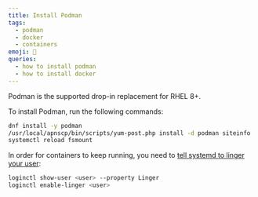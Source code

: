 ```yaml
---
title: Install Podman
tags:
  - podman
  - docker
  - containers
emoji: 🦭
queries:
  - how to install podman
  - how to install docker
---
```


Podman is the supported drop-in replacement for RHEL 8+.

To install Podman, run the following commands:

```bash
dnf install -y podman
/usr/local/apnscp/bin/scripts/yum-post.php install -d podman siteinfo
systemctl reload fsmount
```

In order for containers to keep running, you need to [tell systemd to linger your user](https://unix.stackexchange.com/a/403386/187291):

```bash
loginctl show-user <user> --property Linger
loginctl enable-linger <user>
```
